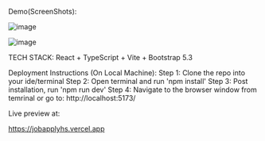 Demo(ScreenShots):

![image](https://github.com/Debug-001/HandySolver/assets/72290164/638b772e-6a5e-461f-8287-c9196f88b522)

![image](https://github.com/Debug-001/HandySolver/assets/72290164/105a823f-b5c1-48a3-9cf9-af900716458c)

TECH STACK: React + TypeScript + Vite + Bootstrap 5.3

Deployment Instructions (On Local Machine):
Step 1: Clone the repo into your ide/terminal
Step 2: Open terminal and run 'npm install'
Step 3: Post installation, run 'npm run dev'
Step 4: Navigate to the browser window from temrinal or go to: http://localhost:5173/

Live preview at:

https://jobapplyhs.vercel.app
